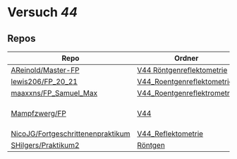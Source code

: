 # Versuch *44*

## Repos

|                                     Repo                                     |                                                    Ordner                                                     |                                                                                                                                                                                                                                                                             PDFs                                                                                                                                                                                                                                                                              |
|------------------------------------------------------------------------------|---------------------------------------------------------------------------------------------------------------|---------------------------------------------------------------------------------------------------------------------------------------------------------------------------------------------------------------------------------------------------------------------------------------------------------------------------------------------------------------------------------------------------------------------------------------------------------------------------------------------------------------------------------------------------------------|
|[AReinold/Master-FP](../repo/AReinold/Master-FP)                              |[V44 Röntgenreflektometrie](https://github.com/AReinold/Master-FP/tree/master/V44%20R%C3%B6ntgenreflektometrie)|–                                                                                                                                                                                                                                                                                                                                                                                                                                                                                                                                                              |
|[lewis206/FP_20_21](../repo/lewis206/FP_20_21)                                |[V44_Roentgenreflektometrie](https://github.com/jpherdi/FP_20_21/tree/master/V44_Roentgenreflektometrie)       |–                                                                                                                                                                                                                                                                                                                                                                                                                                                                                                                                                              |
|[maaxxns/FP_Samuel_Max](../repo/maaxxns/FP_Samuel_Max)                        |[V44_Roentgenreflektrometrie](https://github.com/maaxxns/FP_Samuel_Max/tree/main/V44_Roentgenreflektrometrie)  |–                                                                                                                                                                                                                                                                                                                                                                                                                                                                                                                                                              |
|[Mampfzwerg/FP](../repo/Mampfzwerg/FP)                                        |[V44](https://github.com/Mampfzwerg/FP/tree/master/V44)                                                        |[V44_Sara_Krieg_Marek_Karzel.pdf](https://docs.google.com/viewer?url=https://raw.githubusercontent.com/Mampfzwerg/FP/master/V44/latex-template/V44_Sara_Krieg_Marek_Karzel.pdf)<br/>[V44_Sara_Krieg_Marek_Karzel_2.pdf](https://docs.google.com/viewer?url=https://raw.githubusercontent.com/Mampfzwerg/FP/master/V44/latex-template/V44_Sara_Krieg_Marek_Karzel_2.pdf)<br/>[V44_Sara_Krieg_Marek_Karzel_3.pdf](https://docs.google.com/viewer?url=https://raw.githubusercontent.com/Mampfzwerg/FP/master/V44/latex-template/V44_Sara_Krieg_Marek_Karzel_3.pdf)|
|[NicoJG/Fortgeschrittenenpraktikum](../repo/NicoJG/Fortgeschrittenenpraktikum)|[V44_Reflektometrie](https://github.com/NicoJG/Fortgeschrittenenpraktikum/tree/master/V44_Reflektometrie)      |[V44_Abgabe.pdf](https://docs.google.com/viewer?url=https://raw.githubusercontent.com/NicoJG/Fortgeschrittenenpraktikum/master/V44_Reflektometrie/V44_Abgabe.pdf)                                                                                                                                                                                                                                                                                                                                                                                              |
|[SHilgers/Praktikum2](../repo/SHilgers/Praktikum2)                            |[Röntgen](https://github.com/SHilgers/Praktikum2/tree/master/R%C3%B6ntgen)                                     |–                                                                                                                                                                                                                                                                                                                                                                                                                                                                                                                                                              |
